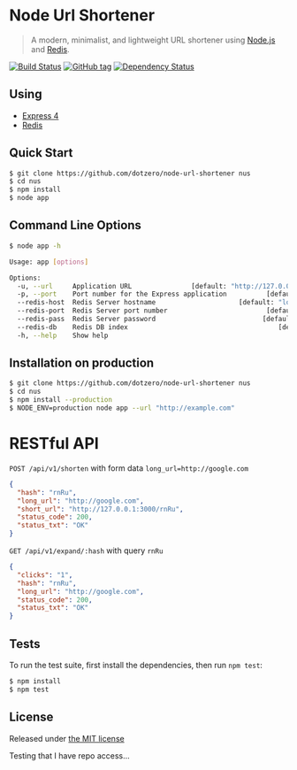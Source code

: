 # Node Url Shortener

> A modern, minimalist, and lightweight URL shortener using [Node.js](http://nodejs.org) and [Redis](http://redis.io).

[![Build Status](https://travis-ci.org/dotzero/node-url-shortener.svg?branch=master)](https://travis-ci.org/dotzero/node-url-shortener)
[![GitHub tag](https://img.shields.io/github/tag/dotzero/node-url-shortener.svg)](https://github.com/dotzero/node-url-shortener)
[![Dependency Status](https://david-dm.org/dotzero/node-url-shortener.svg)](https://david-dm.org/dotzero/node-url-shortener)

## Using

* [Express 4](http://expressjs.com/)
* [Redis](http://redis.io)

## Quick Start

```bash
$ git clone https://github.com/dotzero/node-url-shortener nus
$ cd nus
$ npm install
$ node app
```

## Command Line Options

```bash
$ node app -h

Usage: app [options]

Options:
  -u, --url     Application URL               [default: "http://127.0.0.1:3000"]
  -p, --port    Port number for the Express application          [default: 3000]
  --redis-host  Redis Server hostname                     [default: "localhost"]
  --redis-port  Redis Server port number                         [default: 6379]
  --redis-pass  Redis Server password                           [default: false]
  --redis-db    Redis DB index                                      [default: 0]
  -h, --help    Show help                                              [boolean]
```

## Installation on production

```bash
$ git clone https://github.com/dotzero/node-url-shortener nus
$ cd nus
$ npm install --production
$ NODE_ENV=production node app --url "http://example.com"
```

# RESTful API

`POST /api/v1/shorten` with form data `long_url=http://google.com`

```json
{
  "hash": "rnRu",
  "long_url": "http://google.com",
  "short_url": "http://127.0.0.1:3000/rnRu",
  "status_code": 200,
  "status_txt": "OK"
}
```

`GET /api/v1/expand/:hash` with query `rnRu`

```json
{
  "clicks": "1",
  "hash": "rnRu",
  "long_url": "http://google.com",
  "status_code": 200,
  "status_txt": "OK"
}
```

## Tests

To run the test suite, first install the dependencies, then run `npm test`:

```bash
$ npm install
$ npm test
```

## License

Released under [the MIT license](LICENSE)

Testing that I have repo access...
